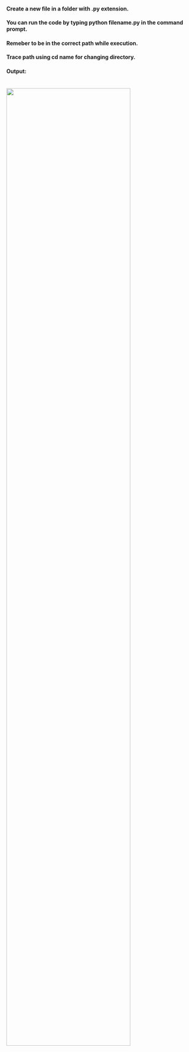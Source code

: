 #### Create a new file in a folder with .py extension.
#### You can run the code by typing python filename.py in the command prompt.
#### Remeber to be in the correct path while execution. 
#### Trace path using cd name for changing directory.


#### Output: 

<br/>
<img src="https://user-images.githubusercontent.com/59869563/104618997-66471000-56b3-11eb-9938-9711c3774588.png" width=80%> 
